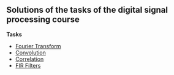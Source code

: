 Solutions of the tasks of the digital signal processing course
-----------------------------------

**Tasks**

- [Fourier Transform](http://nbviewer.jupyter.org/github/moonlightnvkz/Signals/blob/master/Fourier.ipynb)
- [Convolution](http://nbviewer.jupyter.org/github/moonlightnvkz/Signals/blob/master/Convolution.ipynb)
- [Correlation](http://nbviewer.jupyter.org/github/moonlightnvkz/Signals/blob/master/Correlation.ipynb)
- [FIR Filters](http://nbviewer.jupyter.org/github/moonlightnvkz/Signals/blob/master/Finite%20Impulse%20Response%20Filters.ipynb)